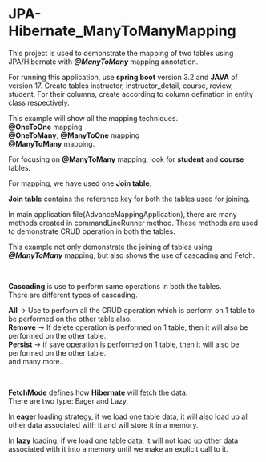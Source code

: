 # JPA-Hibernate_ManyToManyMapping
This project is used to demonstrate the mapping of two tables using JPA/Hibernate with _**@ManyToMany**_ mapping annotation.

For running this application, use **spring boot** version 3.2 and **JAVA** of version 17.
Create tables instructor, instructor_detail, course, review, student. For their columns, create according to column defination in entity class respectively.

This example will show all the mapping techniques. <br> 
**@OneToOne** mapping <br> 
**@OneToMany**, **@ManyToOne** mapping <br>
**@ManyToMany** mapping. <br>

For focusing on **@ManyToMany** mapping, look for **student** and **course** tables.

For mapping, we have used one **Join table**.

**Join table** contains the reference key for both the tables used for joining.


In main application file(AdvanceMappingApplication), there are many methods created in commandLineRunner method.
These methods are used to demonstrate CRUD operation in both the tables.

This example not only demonstrate the joining of tables using **_@ManyToMany_** mapping, but also shows the use of cascading and Fetch.

<br> 

**Cascading** is use to perform same operations in both the tables.
<br> 
There are different types of cascading.

**All** -> Use to perform all the CRUD operation which is perform on 1 table to be performed on the other table also. <br> 
**Remove** -> If delete operation is performed on 1 table, then it will also be performed on the other table.
 <br> 
**Persist** -> if save operation is performed on 1 table, then it will also be performed on the other table.
 <br> 
and many more..

<br> 

**FetchMode** defines how **Hibernate** will fetch the data.
<br> 
There are two type: Eager and Lazy.

In **eager** loading strategy, if we load one table data, it will also load up all other data associated with it and will store it in a memory.

In **lazy** loading, if we load one table data, it will not load up other data associated with it into a memory until we make an explicit call to it.
